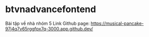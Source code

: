 # btvnadvancefontend
Bài tập về nhà nhóm 5
Link Github page: https://musical-pancake-97j4q7v65rggfpx7q-3000.app.github.dev/
